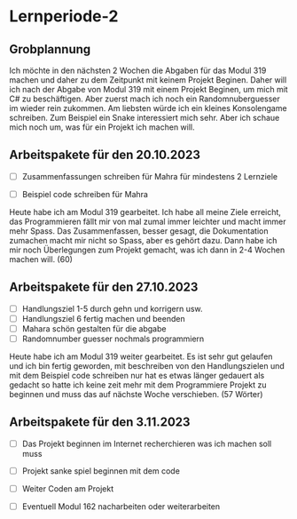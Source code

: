 # Lernperiode-2
## Grobplannung 
Ich möchte in den nächsten 2 Wochen die Abgaben für das Modul 319 machen und daher zu dem Zeitpunkt mit keinem Projekt Beginen. Daher will ich nach der Abgabe von Modul 319 mit einem Projekt Beginen, um mich mit C# zu beschäftigen. Aber zuerst mach ich noch ein Randomnuberguesser im wieder rein zukommen. Am liebsten würde ich ein kleines Konsolengame schreiben. Zum Beispiel ein Snake interessiert mich sehr. Aber ich schaue mich noch um, was für ein Projekt ich machen will.

## Arbeitspakete für den 20.10.2023

- [ ] Zusammenfassungen schreiben für Mahra für mindestens 2 Lernziele
- [ ] Beispiel code schreiben für Mahra

      
Heute habe ich am Modul 319 gearbeitet. Ich habe all meine Ziele erreicht, das Programmieren fällt mir von mal zumal immer leichter und macht immer mehr Spass. Das Zusammenfassen, besser gesagt, die Dokumentation zumachen macht mir nicht so Spass, aber es gehört dazu. Dann habe ich mir noch Überlegungen zum Projekt gemacht, was ich dann in 2-4 Wochen machen will. (60)     

## Arbeitspakete für den 27.10.2023
- [ ] Handlungsziel 1-5 durch gehn und korrigern usw.
- [ ] Handlungsziel 6 fertig machen und beenden
- [ ] Mahara schön gestalten für die abgabe
- [ ] Randomnumber guesser nochmals programmiern

Heute habe ich am Modul 319 weiter gearbeitet. Es ist sehr gut gelaufen und ich bin fertig geworden, mit beschreiben von den Handlungszielen und mit dem Beispiel code schreiben nur hat es etwas länger gedauert als gedacht so hatte ich keine zeit mehr mit dem Programmiere Projekt zu beginnen und muss das auf nächste Woche verschieben. 
(57 Wörter)

## Arbeitspakete für den 3.11.2023
-	[ ] Das Projekt beginnen im Internet recherchieren was ich machen soll muss
-	[ ] Projekt sanke spiel beginnen mit dem code
-	[ ] Weiter Coden am Projekt
-	[ ] Eventuell Modul 162 nacharbeiten oder weiterarbeiten


      
